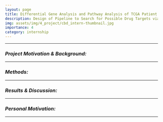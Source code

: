 ```yaml
---
layout: page
title: Differential Gene Analysis and Pathway Analysis of TCGA Patient RNA-Seq Dataset (2020)
description: Design of Pipeline to Search for Possible Drug Targets via RNA-Seq Analysis
img: assets/img/4_project/cbd_intern-thumbnail.jpg
importance: 4
category: internship
---
```


---

### ***Project Motivation & Background:***


---

### ***Methods:***


---

### ***Results & Discussion:***


---

### ***Personal Motivation:***



---